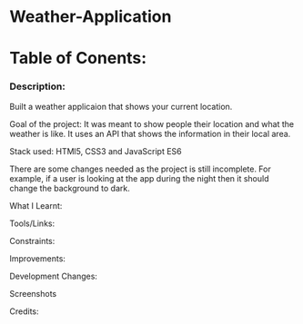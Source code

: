 # Weather-Application

# Table of Conents:


### Description:
Built a weather applicaion that shows your current location.

Goal of the project: It was meant to show people their location and what the weather is like. It uses an API that shows the information in their local area.

Stack used: HTMl5, CSS3 and JavaScript ES6

There are some changes needed as the project is still incomplete. For example, if a user is looking at the app during the night then it should change the background to dark.

What I Learnt:

Tools/Links:

Constraints:

Improvements:

Development Changes:

Screenshots

Credits:
